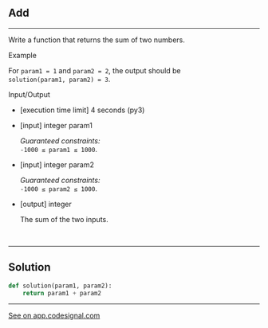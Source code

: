 ## Add 
--- 
Write a function that returns the sum of two numbers.

Example

For `param1 = 1` and `param2 = 2`, the output should be\
`solution(param1, param2) = 3`.

Input/Output

-   [execution time limit] 4 seconds (py3)

-   [input] integer param1

    *Guaranteed constraints:*\
    `-1000 ≤ param1 ≤ 1000`.

-   [input] integer param2

    *Guaranteed constraints:*\
    `-1000 ≤ param2 ≤ 1000`.

-   [output] integer

    The sum of the two inputs.

<br>

---
## Solution

```python
def solution(param1, param2):
    return param1 + param2
```

---
[See on app.codesignal.com](https://app.codesignal.com/arcade/intro/level-1/jwr339Kq6e3LQTsfa)
